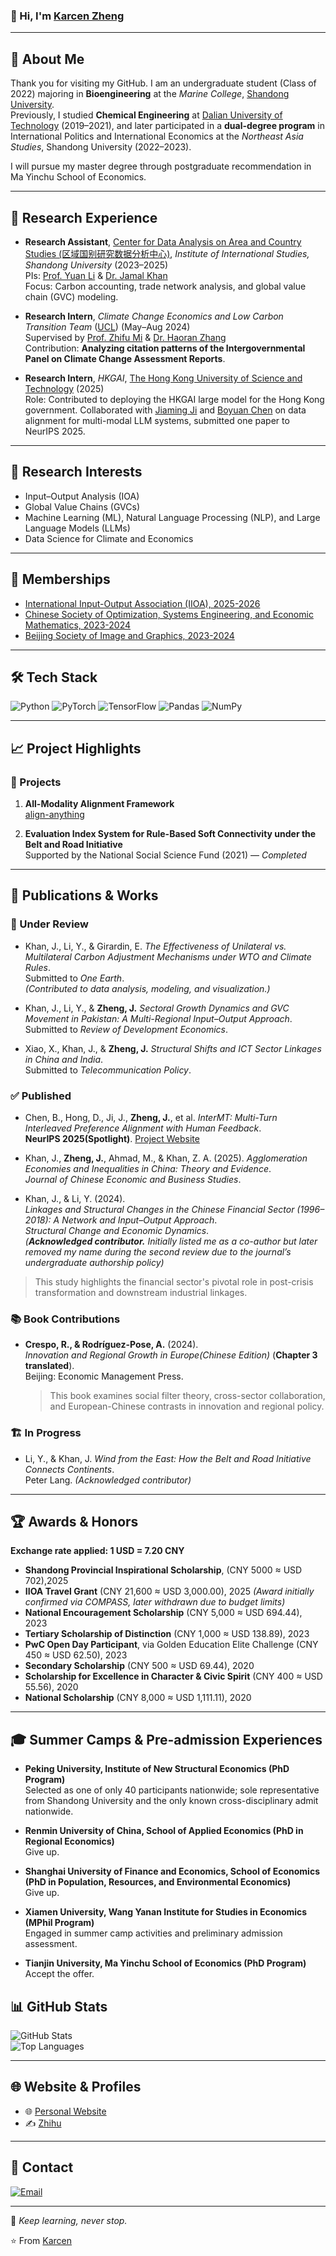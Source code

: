 ### 👋 Hi, I'm [Karcen Zheng](https://karcen.github.io/zhengjiacheng.github.io/)

---

## 🚀 About Me

Thank you for visiting my GitHub. I am an undergraduate student (Class of 2022) majoring in **Bioengineering** at the *Marine College*, [Shandong University](https://www.en.sdu.edu.cn/).  
Previously, I studied **Chemical Engineering** at [Dalian University of Technology](https://en.dlut.edu.cn/) (2019–2021), and later participated in a **dual-degree program** in International Politics and International Economics at the *Northeast Asia Studies*, Shandong University (2022–2023).

I will pursue my master degree through postgraduate recommendation in Ma Yinchu School of Economics.

---

## 🧪 Research Experience

- **Research Assistant**, [Center for Data Analysis on Area and Country Studies (区域国别研究数据分析中心)](https://iis.wh.sdu.edu.cn/), *Institute of International Studies, Shandong University* (2023–2025)  
  PIs: [Prof. Yuan Li](https://esnea.wh.sdu.edu.cn/info/1024/1208.htm) & [Dr. Jamal Khan](https://iis.wh.sdu.edu.cn/info/1216/2395.htm)  
  Focus: Carbon accounting, trade network analysis, and global value chain (GVC) modeling.

- **Research Intern**, *Climate Change Economics and Low Carbon Transition Team* ([UCL](https://www.ucl.ac.uk/bartlett/construction/)) (May–Aug 2024)  
  Supervised by [Prof. Zhifu Mi](https://www.ucl.ac.uk/bartlett/construction/people/dr-zhifu-mi) & [Dr. Haoran Zhang](https://orcid.org/0000-0002-8751-5407)  
  Contribution: **Analyzing citation patterns of the Intergovernmental Panel on Climate Change Assessment Reports**.

- **Research Intern**, *HKGAI*, [The Hong Kong University of Science and Technology](https://hkust.edu.hk) (2025)  
  Role: Contributed to deploying the HKGAI large model for the Hong Kong government. Collaborated with [Jiaming Ji](https://jijiaming.com/) and [Boyuan Chen](https://cby-pku.github.io/) on data alignment for multi-modal LLM systems, submitted one paper to NeurIPS 2025.

---

## 🔬 Research Interests

- Input–Output Analysis (IOA)  
- Global Value Chains (GVCs)  
- Machine Learning (ML), Natural Language Processing (NLP), and Large Language Models (LLMs)  
- Data Science for Climate and Economics  

---

## 🔗 Memberships

- [International Input-Output Association (IIOA), 2025-2026](https://www.iioa.org/)  
- [Chinese Society of Optimization, Systems Engineering, and Economic Mathematics, 2023-2024](http://www.scope.org.cn/default.aspx)  
- [Beijing Society of Image and Graphics, 2023-2024](http://www.bsig.org.cn/)

---

## 🛠️ Tech Stack

![Python](https://img.shields.io/badge/-Python-black?style=flat-square&logo=python)
![PyTorch](https://img.shields.io/badge/-PyTorch-black?style=flat-square&logo=pytorch)
![TensorFlow](https://img.shields.io/badge/-TensorFlow-black?style=flat-square&logo=tensorflow)
![Pandas](https://img.shields.io/badge/-Pandas-black?style=flat-square&logo=pandas)
![NumPy](https://img.shields.io/badge/-NumPy-black?style=flat-square&logo=numpy)

---

## 📈 Project Highlights

### 🧠 Projects

1. **All-Modality Alignment Framework**  
   [align-anything](https://github.com/PKU-Alignment/align-anything)

2. **Evaluation Index System for Rule-Based Soft Connectivity under the Belt and Road Initiative**  
   Supported by the National Social Science Fund (2021) — *Completed*

---

## 📄 Publications & Works

### 📝 Under Review

- Khan, J., Li, Y., & Girardin, E.
  *The Effectiveness of Unilateral vs. Multilateral Carbon Adjustment Mechanisms under WTO and Climate Rules*.  
  Submitted to *One Earth*.  
  *(Contributed to data analysis, modeling, and visualization.)*

- Khan, J., Li, Y., & **Zheng, J.** 
  *Sectoral Growth Dynamics and GVC Movement in Pakistan: A Multi-Regional Input–Output Approach*.  
  Submitted to *Review of Development Economics*.

- Xiao, X., Khan, J., & **Zheng, J.**
  *Structural Shifts and ICT Sector Linkages in China and India*.  
  Submitted to *Telecommunication Policy*.

### ✅ Published
- Chen, B., Hong, D., Ji, J., **Zheng, J.**, et al.
  *InterMT: Multi-Turn Interleaved Preference Alignment with Human Feedback*.  
  **NeurIPS 2025(Spotlight)**. [Project Website](https://pku-intermt.github.io)


- Khan, J., **Zheng, J.**, Ahmad, M., & Khan, Z. A. (2025).
  *Agglomeration Economies and Inequalities in China: Theory and Evidence*.  
  *Journal of Chinese Economic and Business Studies*.

- Khan, J., & Li, Y. (2024).  
  *Linkages and Structural Changes in the Chinese Financial Sector (1996–2018): A Network and Input–Output Approach*.  
  *Structural Change and Economic Dynamics*.  
  *(**Acknowledged contributor.** _Initially listed me as a co-author but later removed my name during the second review due to the journal’s undergraduate authorship policy_)*

> This study highlights the financial sector's pivotal role in post-crisis transformation and downstream industrial linkages.

### 📚 Book Contributions

- **Crespo, R., & Rodríguez-Pose, A.** (2024).  
  *Innovation and Regional Growth in Europe(Chinese Edition)* (**Chapter 3 translated**).  
  Beijing: Economic Management Press.  
  > This book examines social filter theory, cross-sector collaboration, and European-Chinese contrasts in innovation and regional policy.

### 🏗️ In Progress

- Li, Y., & Khan, J. 
  *Wind from the East: How the Belt and Road Initiative Connects Continents*.  
  Peter Lang. *(Acknowledged contributor)*

---

## 🏆 Awards & Honors

**Exchange rate applied: 1 USD = 7.20 CNY**  
- **Shandong Provincial Inspirational Scholarship**, (CNY 5000 ≈ USD 702),2025
- **IIOA Travel Grant** (CNY 21,600 ≈ USD 3,000.00), 2025 *(Award initially confirmed via COMPASS, later withdrawn due to budget limits)*  
- **National Encouragement Scholarship** (CNY 5,000 ≈ USD 694.44), 2023  
- **Tertiary Scholarship of Distinction** (CNY 1,000 ≈ USD 138.89), 2023  
- **PwC Open Day Participant**, via Golden Education Elite Challenge (CNY 450 ≈ USD 62.50), 2023  
- **Secondary Scholarship** (CNY 500 ≈ USD 69.44), 2020  
- **Scholarship for Excellence in Character & Civic Spirit** (CNY 400 ≈ USD 55.56), 2020  
- **National Scholarship** (CNY 8,000 ≈ USD 1,111.11), 2020  

---

## 🎓 Summer Camps & Pre-admission Experiences  

- **Peking University, Institute of New Structural Economics (PhD Program)**  
  Selected as one of only 40 participants nationwide; sole representative from Shandong University and the only known cross-disciplinary admit nationwide.  

- **Renmin University of China, School of Applied Economics (PhD in Regional Economics)**  
  Give up.  

- **Shanghai University of Finance and Economics, School of Economics (PhD in Population, Resources, and Environmental Economics)**  
  Give up.  

- **Xiamen University, Wang Yanan Institute for Studies in Economics (MPhil Program)**  
  Engaged in summer camp activities and preliminary admission assessment.  

- **Tianjin University, Ma Yinchu School of Economics (PhD Program)**  
  Accept the offer.  


## 📊 GitHub Stats

![GitHub Stats](https://github-readme-stats.vercel.app/api?username=Karcen&show_icons=true&theme=radical)  
![Top Languages](https://github-readme-stats.vercel.app/api/top-langs/?username=Karcen&layout=compact&theme=radical)

---

## 🌐 Website & Profiles

- 🌐 [Personal Website](https://karcen.github.io/zhengjiacheng.github.io/)  
- ✍️ [Zhihu](https://www.zhihu.com/people/karcenzheng)

---

## 💌 Contact

[![Email](https://img.shields.io/badge/Email-me-blue?style=flat-square&logo=gmail)](mailto:karcenzheng17@gmail.com)

---

📢 *Keep learning, never stop.*  

⭐️ From [Karcen](https://github.com/Karcen)
